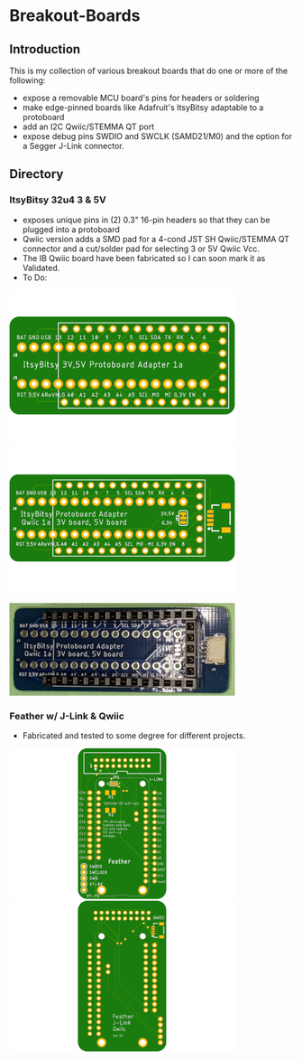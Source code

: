 # Breakout-Boards

## Introduction

This is my collection of various breakout boards that do one or more of the following:
  * expose a removable MCU board's pins for headers or soldering
  * make edge-pinned boards like Adafruit's ItsyBitsy adaptable to a protoboard
  * add an I2C Qwiic/STEMMA QT port
  * expose debug pins SWDIO and SWCLK (SAMD21/M0) and the option for a Segger J-Link connector.

## Directory

### ItsyBitsy 32u4 3 & 5V
  * exposes unique pins in (2) 0.3" 16-pin headers so that they can be plugged into a protoboard
  * Qwiic version adds a SMD pad for a 4-cond JST SH Qwiic/STEMMA QT connector and a cut/solder pad for selecting 3 or 5V Qwiic Vcc.
  * The IB Qwiic board have been fabricated so I can soon mark it as Validated.
  * To Do:

![IB Basic image](ItsyBitsy_Basic/ItsyBitsy_Basic-top-400.png) ![IB Qwiic Image](ItsyBitsy_Qwiic/ItsyBitsy_Qwiic-top-400.png)

![IB Qwiic Photo](ItsyBitsy_Qwiic/ItsyBitsy_Qwiic-photo-400.png)

### Feather w/ J-Link & Qwiic
  * Fabricated and tested to some degree for different projects.

![Feather J-Link Qwiic](Feather_J-Link_Qwiic/Feather_j-link-top-400.png) ![bottom](Feather_J-Link_Qwiic/Feather_j-link-bot-400.png)
